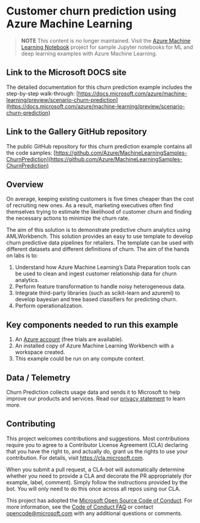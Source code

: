 # Customer churn prediction using Azure Machine Learning

> **NOTE** This content is no longer maintained. Visit the [Azure Machine Learning Notebook](https://github.com/Azure/MachineLearningNotebooks) project for sample Jupyter notebooks for ML and deep learning examples with Azure Machine Learning.

## Link to the Microsoft DOCS site

The detailed documentation for this churn prediction example includes the step-by-step walk-through:
[https://docs.microsoft.com/azure/machine-learning/preview/scenario-churn-prediction](https://docs.microsoft.com/azure/machine-learning/preview/scenario-churn-prediction)


## Link to the Gallery GitHub repository

The public GitHub repository for this churn prediction example contains all the code samples:
[https://github.com/Azure/MachineLearningSamples-ChurnPrediction](https://github.com/Azure/MachineLearningSamples-ChurnPrediction)


## Overview

On average, keeping existing customers is five times cheaper than the cost of recruiting new ones. As a result, marketing executives often find themselves trying to estimate the likelihood of customer churn and finding the necessary actions to minimize the churn rate.

The aim of this solution is to demonstrate predictive churn analytics using AMLWorkbench. This solution provides an easy to use template to develop churn predictive data pipelines for retailers. The template can be used with different datasets and different definitions of churn. The aim of the hands on labs is to:

1. Understand how Azure Machine Learning’s Data Preparation tools can be used to clean and ingest customer relationship data for churn analytics.
2. Perform feature transformation to handle noisy heterogeneous data.
3. Integrate third-party libraries (such as scikit-learn and azureml) to develop bayesian and tree based classifiers for predicting          churn.
4. Perform operationalization.

## Key components needed to run this example

1. An [Azure account](https://azure.microsoft.com/free/) (free trials are available).
2. An installed copy of Azure Machine Learning Workbench with a workspace created.
3. This example could be run on any compute context.

## Data / Telemetry

Churn Prediction collects usage data and sends it to Microsoft to help improve our products and services. Read our [privacy statement](https://privacy.microsoft.com/en-us/privacystatement) to learn more.

## Contributing

This project welcomes contributions and suggestions. Most contributions require you to agree to a Contributor License Agreement (CLA) declaring that you have the right to, and actually do, grant us the rights to use your contribution. For details, visit https://cla.microsoft.com.

When you submit a pull request, a CLA-bot will automatically determine whether you need to provide a CLA and decorate the PR appropriately (for example, label, comment). Simply follow the instructions provided by the bot. You will only need to do this once across all repos using our CLA.

This project has adopted the [Microsoft Open Source Code of Conduct](https://opensource.microsoft.com/codeofconduct/).
For more information, see the [Code of Conduct FAQ](https://opensource.microsoft.com/codeofconduct/faq/) or
contact [opencode@microsoft.com](mailto:opencode@microsoft.com) with any additional questions or comments.

